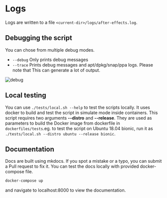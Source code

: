 # Logs

Logs are written to a file `<current-dir>/logs/after-effects.log`.

## Debugging the script

You can chose from multiple debug modes.

- `--debug` Only prints debug messages
- `--trace` Prints debug messages and apt/dpkg/snap/ppa logs.
Please note that This can generate a lot of output.

![debug](/assets/recordings/ubuntu-focal-debug.gif)

## Local testing

You can use `./tests/local.sh --help` to test the scripts locally. It uses docker to build and test the script in simulate mode inside
containers. This script requires two arguments __--distro__ and __--release__. They are used as parameters to build the Docker image from dockerfile in `dockerfiles/tests`.eg. to test the script on Ubuntu 18.04 bionic, run it as
`./tests/local.sh --distro ubuntu --release bionic`.


## Documentation

Docs are built using mkdocs. If you spot a mistake or a typo, you can submit a Pull request to fix it.
You can test the docs locally with provided docker-compose file.

```bash
docker-compose up
```

and navigate to localhost:8000 to view the documentation.

